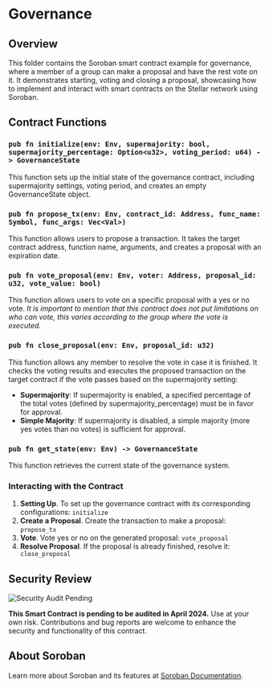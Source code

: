 # Governance

## Overview

This folder contains the Soroban smart contract example for governance, where a member of a group can make a proposal and have the rest vote on it. It demonstrates starting, voting and closing a proposal, showcasing how to implement and interact with smart contracts on the Stellar network using Soroban.

## Contract Functions

### `pub fn initialize(env: Env, supermajority: bool, supermajority_percentage: Option<u32>, voting_period: u64) -> GovernanceState` 

 This function sets up the initial state of the governance contract, including supermajority settings, voting period, and creates an empty GovernanceState object.

### `pub fn propose_tx(env: Env, contract_id: Address, func_name: Symbol, func_args: Vec<Val>)`

This function allows users to propose a transaction. It takes the target contract address, function name, arguments, and creates a proposal with an expiration date. 

### `pub fn vote_proposal(env: Env, voter: Address, proposal_id: u32, vote_value: bool)`

This function allows users to vote on a specific proposal with a yes or no vote. 
_It is important to mention that this contract does not put limitations on who can vote, this varies according to the group where the vote is executed._

### `pub fn close_proposal(env: Env, proposal_id: u32)`

This function allows any member to resolve the vote in case it is finished. It checks the voting results and executes the proposed transaction on the target contract if the vote passes based on the supermajority setting:
- **Supermajority**: If supermajority is enabled, a specified percentage of the total votes (defined by supermajority_percentage) must be in favor for approval.
- **Simple Majority**: If supermajority is disabled, a simple majority (more yes votes than no votes) is sufficient for approval.

### `pub fn get_state(env: Env) -> GovernanceState`

This function retrieves the current state of the governance system.

### Interacting with the Contract

1. **Setting Up**. To set up the governance contract with its corresponding configurations: `initialize`
2. **Create a Proposal**. Create the transaction to make a proposal: `propose_tx`
3. **Vote**. Vote yes or no on the generated proposal: `vote_proposal`
4. **Resolve Proposal**. If the proposal is already finished, resolve it: ` close_proposal`


## Security Review

![Security Audit Pending](https://example.com/security-audit-pending-banner.png)

**This Smart Contract is pending to be audited in April 2024.** Use at your own risk. Contributions and bug reports are welcome to enhance the security and functionality of this contract.

## About Soroban

Learn more about Soroban and its features at [Soroban Documentation](https://soroban.stellar.org/docs/).